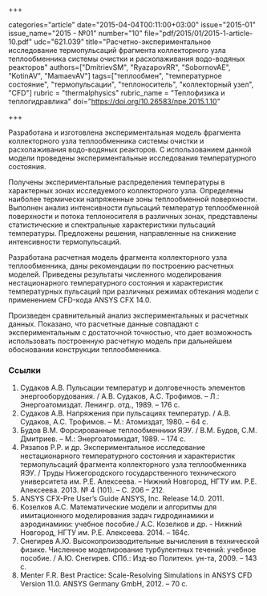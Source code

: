 +++

categories="article"
date="2015-04-04T00:11:00+03:00"
issue="2015-01"
issue_name="2015 - №01"
number="10"
file="pdf/2015/01/2015-1-article-10.pdf"
udc="621.039"
title="Расчетно-экспериментальное исследование термопульсаций фрагмента коллекторного узла теплообменника системы очистки и расхолаживания водо-водяных реакторов"
authors=["DmitrievSM", "RyazapovRR", "SobornovAE", "KotinAV", "MamaevAV"]
tags=["теплообмен", "температурное состояние", "термопульсации", "теплоноситель", "коллекторный узел", "CFD"]
rubric = "thermalphysics"
rubric_name = "Теплофизика и теплогидравлика"
doi="https://doi.org/10.26583/npe.2015.1.10"

+++

Разработана и изготовлена экспериментальная модель фрагмента коллекторного узла теплообменника системы очистки и расхолаживания водо-водяных реакторов. С использованием данной модели проведены
экспериментальные исследования температурного состояния.

Получены экспериментальные распределения температуры в характерных зонах исследуемого коллекторного узла. Определены наиболее термически напряженные зоны теплообменной поверхности. Выполнен анализ интенсивности пульсаций температур теплообменной поверхности и потока теплоносителя в различных зонах, представлены статистические и спектральные характеристики пульсаций температуры. Предложены решения, направленные на снижение интенсивности термопульсаций.

Разработана расчетная модель фрагмента коллекторного узла теплообменника, даны рекомендации по построению расчетных моделей. Приведены результаты численного моделирования нестационарного температурного состояния и характеристик температурных пульсаций при различных режимах обтекания модели c применением CFD-кода ANSYS CFX 14.0.

Произведен сравнительный анализ экспериментальных и расчетных данных. Показано, что расчетные данные совпадают с экспериментальным с достаточной точностью, что дает возможность использовать построенную расчетную модель при дальнейшем обосновании конструкции теплообменника.

### Ссылки

1. Судаков А.В. Пульсации температур и долговечность элементов энергооборудования. / А.В. Судаков, А.С. Трофимов. – Л.: Энергоатомиздат. Ленингр. отд., 1989. – 176 с.
2. Судаков А.В. Напряжения при пульсациях температур. / А.В. Судаков, А.С. Трофимов. – М.: Атомиздат, 1980. – 64 с.
3. Будов В.М. Форсированные теплообменники ЯЭУ. / В.М. Будов, С.М. Дмитриев. – М.: Энергоатомиздат, 1989. – 174 c.
4. Рязапов Р.Р. и др. Экспериментальное исследование нестационарного температурного состояния и характеристик термопульсаций фрагмента коллекторного узла теплообменника ЯЭУ. / Труды Нижегородского государственного технического университета им. Р.Е. Алексеева. – Нижний Новгород, НГТУ им. Р.Е. Алексеева. 2013. № 4 (101). – С. 206 – 212.
5. ANSYS CFX-Pre User’s Guide ANSYS, Inc. Release 14.0. 2011.
6. Козелков А.С. Математические модели и алгоритмы для имитационного моделирования задач гидродинамики и аэродинамики: учебное пособие./ А.С. Козелков и др. - Нижний Новгород, НГТУ им. Р.Е. Алексеева. 2014. – 164с.
7. Снегирев А.Ю. Высокопроизводительные вычисления в технической физике. Численное моделирование турбулентных течений: учебное пособие. / А.Ю. Снегирев. СПб.: Изд-во Политехн. ун-та, 2009. – 143 с.
8. Menter F.R. Best Practice: Scale-Resolving Simulations in ANSYS CFD Version 11.0. ANSYS Germany GmbH, 2012. – 70 c.